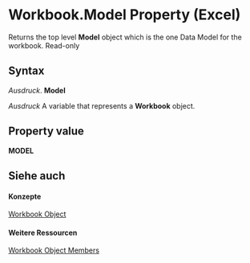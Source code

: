 
# Workbook.Model Property (Excel)

Returns the top level  **Model** object which is the one Data Model for the workbook. Read-only


## Syntax

 _Ausdruck_. **Model**

 _Ausdruck_ A variable that represents a **Workbook** object.


## Property value

 **MODEL**


## Siehe auch


#### Konzepte


[Workbook Object](8c00aa60-c974-eed3-0812-3c9625eb0d4c.md)
#### Weitere Ressourcen


[Workbook Object Members](http://msdn.microsoft.com/library/dce102a3-25de-3ff4-2ce5-bc56e08baca7%28Office.15%29.aspx)